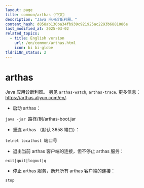 ```yaml
---
layout: page
title: common/arthas (中文)
description: "Java 应用诊断利器。"
content_hash: d858ab130ba34fb939c921925ac2293b6881086e
last_modified_at: 2025-03-02
related_topics:
  - title: English version
    url: /en/common/arthas.html
    icon: bi bi-globe
tldri18n_status: 2
---
```

# arthas

Java 应用诊断利器。
另见 `arthas-watch`, `arthas-trace`.
更多信息：<https://arthas.aliyun.com/en/>.

- 启动 arthas：

`java -jar `<span class="tldr-var badge badge-pill bg-dark-lm bg-white-dm text-white-lm text-dark-dm font-weight-bold">路径/到/arthas-boot.jar</span>

- 重连 arthas （默认 3658 端口）：

`telnet localhost `<span class="tldr-var badge badge-pill bg-dark-lm bg-white-dm text-white-lm text-dark-dm font-weight-bold">端口号</span>

- 退出当前 arthas 客户端的连接，但不停止 arthas 服务：

`exit|quit|logout|q`

- 停止 arthas 服务，断开所有 arthas 客户端的连接：

`stop`
